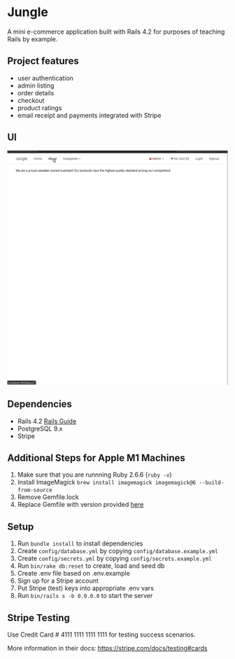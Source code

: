 # Jungle

A mini e-commerce application built with Rails 4.2 for purposes of teaching Rails by example.


## Project features
- user authentication 
- admin listing 
- order details 
- checkout 
- product ratings 
- email receipt and payments integrated with Stripe

## UI
![NAV](https://github.com/niubrandon/jungle-rails/blob/master/app/assets/images/jungler.gif?raw=true)


## Dependencies

* Rails 4.2 [Rails Guide](http://guides.rubyonrails.org/v4.2/)
* PostgreSQL 9.x
* Stripe

## Additional Steps for Apple M1 Machines

1. Make sure that you are runnning Ruby 2.6.6 (`ruby -v`)
1. Install ImageMagick `brew install imagemagick imagemagick@6 --build-from-source`
2. Remove Gemfile.lock
3. Replace Gemfile with version provided [here](https://gist.githubusercontent.com/FrancisBourgouin/831795ae12c4704687a0c2496d91a727/raw/ce8e2104f725f43e56650d404169c7b11c33a5c5/Gemfile)

## Setup

1. Run `bundle install` to install dependencies
2. Create `config/database.yml` by copying `config/database.example.yml`
3. Create `config/secrets.yml` by copying `config/secrets.example.yml`
4. Run `bin/rake db:reset` to create, load and seed db
5. Create .env file based on .env.example
6. Sign up for a Stripe account
7. Put Stripe (test) keys into appropriate .env vars
8. Run `bin/rails s -b 0.0.0.0` to start the server

## Stripe Testing

Use Credit Card # 4111 1111 1111 1111 for testing success scenarios.

More information in their docs: <https://stripe.com/docs/testing#cards>

